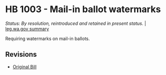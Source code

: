 # HB 1003 - Mail-in ballot watermarks
*Status: By resolution, reintroduced and retained in present status.* | [leg.wa.gov summary](https://app.leg.wa.gov/billsummary?BillNumber=1003&Year=2021)

Requiring watermarks on mail-in ballots.

## Revisions
* [Original Bill](1/)